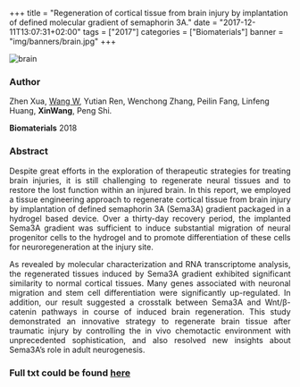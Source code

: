 +++
title = "Regeneration of cortical tissue from brain injury by implantation of defined molecular gradient of semaphorin 3A."
date = "2017-12-11T13:07:31+02:00"
tags = ["2017"]
categories = ["Biomaterials"]
banner = "img/banners/brain.jpg"
+++

<img src="/img/banners/brain.jpg" alt="brain" align=center />

### **Author**

Zhen Xua, <U>Wang W</U>, Yutian Ren, Wenchong Zhang, Peilin Fang, Linfeng Huang, **XinWang**, Peng Shi. 

**Biomaterials** 2018


### **Abstract** 

<p align="justify">Despite great efforts in the exploration of therapeutic strategies for treating brain injuries, it is still challenging to regenerate neural tissues and to restore the lost function within an injured brain. In this report, we employed a tissue engineering approach to regenerate cortical tissue from brain injury by implantation of defined semaphorin 3A (Sema3A) gradient packaged in a hydrogel based device. Over a thirty-day recovery period, the implanted Sema3A gradient was sufficient to induce substantial migration of neural progenitor cells to the hydrogel and to promote differentiation of these cells for neuroregeneration at the injury site. 

<p align="justify">As revealed by molecular characterization and RNA transcriptome analysis, the regenerated tissues induced by Sema3A gradient exhibited significant similarity to normal cortical tissues. Many genes associated with neuronal migration and stem cell differentiation were significantly up-regulated. In addition, our result suggested a crosstalk between Sema3A and Wnt/β-catenin pathways in course of induced brain regeneration. This study demonstrated an innovative strategy to regenerate brain tissue after traumatic injury by controlling the in vivo chemotactic environment with unprecedented sophistication, and also resolved new insights about Sema3A’s role in adult neurogenesis. 

### **Full txt could be found [here](https://www.sciencedirect.com/science/article/pii/S0142961217308037)**
